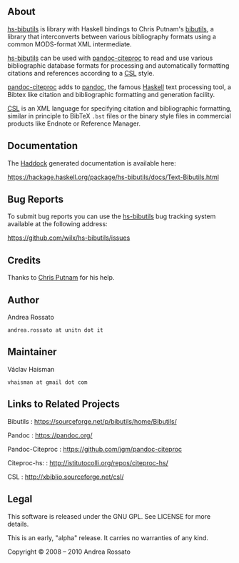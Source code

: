 About
-----

[hs-bibutils] is library with Haskell bindings to Chris Putnam's
[bibutils], a library that interconverts between various bibliography
formats using a common MODS-format XML intermediate.

[hs-bibutils] can be used with [pandoc-citeproc] to read and use various
bibliographic database formats for processing and automatically formatting
citations and references according to a [CSL] style.

[pandoc-citeproc] adds to [pandoc], the famous [Haskell] text processing
tool, a Bibtex like citation and bibliographic formatting and generation
facility.

[CSL] is an XML language for specifying citation and bibliographic
formatting, similar in principle to BibTeX `.bst` files or the binary
style files in commercial products like Endnote or Reference Manager.

Documentation
-------------

The [Haddock] generated documentation is available here:

<https://hackage.haskell.org/package/hs-bibutils/docs/Text-Bibutils.html>

Bug Reports
-----------

To submit bug reports you can use the [hs-bibutils] bug tracking
system available at the following address:

<https://github.com/wilx/hs-bibutils/issues>

Credits
-------

Thanks to [Chris Putnam] for his help.

Author
------

Andrea Rossato

`andrea.rossato at unitn dot it`

Maintainer
----------

Václav Haisman

`vhaisman at gmail dot com`

Links to Related Projects
----------------

Bibutils
:    <https://sourceforge.net/p/bibutils/home/Bibutils/>

Pandoc
:    <https://pandoc.org/>

Pandoc-Citeproc
:    <https://github.com/jgm/pandoc-citeproc>

Citeproc-hs:
:    <http://istitutocolli.org/repos/citeproc-hs/>

CSL
:    <http://xbiblio.sourceforge.net/csl/>

Legal
-----

This software is released under the GNU GPL. See LICENSE for more
details.

This is an early, "alpha" release. It carries no warranties of any kind.

Copyright © 2008 – 2010 Andrea Rossato

[hs-bibutils]: https://github.com/wilx/hs-bibutils
[bibutils]: https://sourceforge.net/p/bibutils/home/Bibutils/
[Hackage]: http://hackage.haskell.org/cgi-bin/hackage-scripts/package/hs-bibutils
[citeproc-hs]: http://istitutocolli.org/repos/citeproc-hs/
[CSL]: http://citationstyles.org/
[pandoc]: http://pandoc.org/
[pandoc-citeproc]: https://github.com/jgm/pandoc-citeproc
[Zotero]: http://www.zotero.org
[MODS]: http://www.loc.gov/mods/
[Bruce D'Arcus]: http://community.muohio.edu/blogs/darcusb/
[John MacFarlane]: http://johnmacfarlane.net/
[Chris Putnam]: http://www.scripps.edu/~cdputnam/
[Haskell]:  http://www.haskell.org/
[Haddock]:  http://www.haskell.org/haddock/
